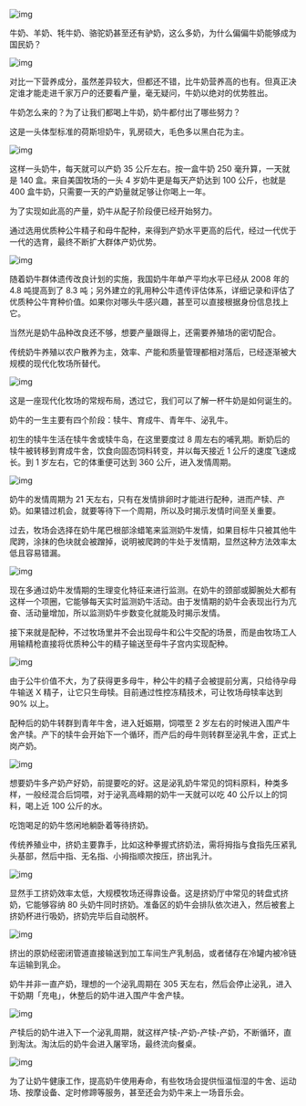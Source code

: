 ![img](https://cdn.jsdelivr.net/gh/just-prog/static/img/202108151112114.png)





牛奶、羊奶、牦牛奶、骆驼奶甚至还有驴奶，这么多奶，为什么偏偏牛奶能够成为国民奶？



![img](https://cdn.jsdelivr.net/gh/just-prog/static/img/202108151112241.jpeg)



对比一下营养成分，虽然差异较大，但都还不错，比牛奶营养高的也有。但真正决定谁才能走进千家万户的还要看产量，毫无疑问，牛奶以绝对的优势胜出。



牛奶怎么来的？为了让我们都喝上牛奶，奶牛都付出了哪些努力？



这是一头体型标准的荷斯坦奶牛，乳房硕大，毛色多以黑白花为主。



![img](https://cdn.jsdelivr.net/gh/just-prog/static/img/202108151112705.png)



这样一头奶牛，每天就可以产奶 35 公斤左右。按一盒牛奶 250 毫升算，一天就是 140 盒。来自美国牧场的一头 4 岁奶牛更是每天产奶达到 100 公斤，也就是 400 盒牛奶，只需要一天的产奶量就足够让你喝上一年。



为了实现如此高的产量，奶牛从配子阶段便已经开始努力。



通过选用优质种公牛精子和母牛配种，来得到产奶水平更高的后代，经过一代优于一代的选育，最终不断扩大群体产奶优势。



![img](https://cdn.jsdelivr.net/gh/just-prog/static/img/202108151112033.gif)



随着奶牛群体遗传改良计划的实施，我国奶牛年单产平均水平已经从 2008 年的 4.8 吨提高到了 8.3 吨；另外建立的乳用种公牛遗传评估体系，详细记录和评估了优质种公牛育种价值。如果你对哪头牛感兴趣，甚至可以直接根据身份信息找上它。



当然光是奶牛品种改良还不够，想要产量跟得上，还需要养殖场的密切配合。



传统奶牛养殖以农户散养为主，效率、产能和质量管理都相对落后，已经逐渐被大规模的现代化牧场所替代。



![img](https://cdn.jsdelivr.net/gh/just-prog/static/img/202108151112193.gif)



这是一座现代化牧场的常规布局，透过它，我们可以了解一杯牛奶是如何诞生的。



奶牛的一生主要有四个阶段：犊牛、育成牛、青年牛、泌乳牛。



初生的犊牛生活在犊牛舍或犊牛岛，在这里要度过 8 周左右的哺乳期。断奶后的犊牛被转移到育成牛舍，饮食向固态饲料转变，并以每天接近 1 公斤的速度飞速成长。到 1 岁左右，它的体重便可达到 360 公斤，进入发情周期。



![img](https://cdn.jsdelivr.net/gh/just-prog/static/img/202108151112039.gif)



奶牛的发情周期为 21 天左右，只有在发情排卵时才能进行配种，进而产犊、产奶。如果错过机会，就要等待下一个周期，所以及时揭示发情时间至关重要。



过去，牧场会选择在奶牛尾巴根部涂蜡笔来监测奶牛发情，如果目标牛只被其他牛爬跨，涂抹的色块就会被蹭掉，说明被爬跨的牛处于发情期，显然这种方法效率太低且容易错漏。



![img](https://cdn.jsdelivr.net/gh/just-prog/static/img/202108151112442.gif)



现在多通过奶牛发情期的生理变化特征来进行监测。在奶牛的颈部或脚腕处大都有这样一个项圈，它能够每天实时监测奶牛活动。由于发情期的奶牛会表现出行为亢奋、活动量增加，所以监测奶牛步数变化就能及时揭示发情。



接下来就是配种，不过牧场里并不会出现母牛和公牛交配的场景，而是由牧场工人用输精枪直接将优质种公牛的精子输送至母牛子宫内实现配种。



![img](https://cdn.jsdelivr.net/gh/just-prog/static/img/202108151112745.png)



由于公牛价值不大，为了获得更多母牛，种公牛的精子会被提前分离，只给待孕母牛输送 X 精子，让它只生母犊。目前通过性控冻精技术，可让牧场母犊率达到 90% 以上。



配种后的奶牛转群到青年牛舍，进入妊娠期，饲喂至 2 岁左右的时候进入围产牛舍产犊。产下的犊牛会开始下一个循环，而产后的母牛则转群至泌乳牛舍，正式上岗产奶。



![img](https://cdn.jsdelivr.net/gh/just-prog/static/img/202108151113468.gif)



想要奶牛多产奶产好奶，前提要吃的好。这是泌乳奶牛常见的饲料原料，种类多样，一般经混合后饲喂，对于泌乳高峰期的奶牛一天就可以吃 40 公斤以上的饲料，喝上近 100 公斤的水。



吃饱喝足的奶牛悠闲地躺卧着等待挤奶。



传统养殖业中，挤奶主要靠手，比如这种拳握式挤奶法，需将拇指与食指先压紧乳头基部，然后中指、无名指、小拇指顺次按压，挤出乳汁。



![img](https://cdn.jsdelivr.net/gh/just-prog/static/img/202108151113228.gif)



显然手工挤奶效率太低，大规模牧场还得靠设备。这是挤奶厅中常见的转盘式挤奶，它能够容纳 80 头奶牛同时挤奶。准备区的奶牛会排队依次进入，然后被套上挤奶杯进行吸奶，挤奶完毕后自动脱杯。



![img](https://cdn.jsdelivr.net/gh/just-prog/static/img/202108151113589.gif)



挤出的原奶经密闭管道直接输送到加工车间生产乳制品，或者储存在冷罐内被冷链车运输到乳企。



奶牛并非一直产奶，理想的一个泌乳周期在 305 天左右，然后会停止泌乳，进入干奶期「充电」，休整后的奶牛进入围产牛舍产犊。



![img](https://cdn.jsdelivr.net/gh/just-prog/static/img/202108151113950.png)



产犊后的奶牛进入下一个泌乳周期，就这样产犊-产奶-产犊-产奶，不断循环，直到淘汰。淘汰后的奶牛会进入屠宰场，最终流向餐桌。



![img](https://cdn.jsdelivr.net/gh/just-prog/static/img/202108151113272.gif)



为了让奶牛健康工作，提高奶牛使用寿命，有些牧场会提供恒温恒湿的牛舍、运动场、按摩设备、定时修蹄等服务，甚至还会为奶牛来上一场音乐会。